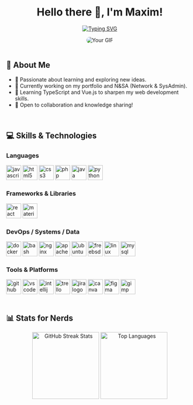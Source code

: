 <h1 align="center">Hello there 👋, I'm Maxim!</h1>

<p align="center">
  <a href="https://git.io/typing-svg">
    <img src="https://readme-typing-svg.herokuapp.com?font=Fira+Code&size=14&duration=2000&pause=2000&color=23FFDF&background=47FF3000&center=true&vCenter=true&width=435&height=20&lines=Computer+science+student+at+Epitech" 
      alt="Typing SVG" />
  </a>
</p>

<div align="center">
  <img src="https://media.giphy.com/media/j4q4h9uWKWwnYT1k3Z/giphy.gif" alt="Your GIF" style="border-radius: 50px;" />
</div><br>

## 💫 About Me

- 🔭 Passionate about learning and exploring new ideas.
- 🔧 Currently working on my portfolio and N&SA (Network & SysAdmin).
- 🌱 Learning TypeScript and Vue.js to sharpen my web development skills.
- 🤝 Open to collaboration and knowledge sharing!

<br>

## 💻 Skills & Technologies

### Languages
<div align="left">
  <img src="https://cdn.jsdelivr.net/gh/devicons/devicon/icons/javascript/javascript-original.svg" height="40" alt="javascript logo" />
  <!-- <img src="https://cdn.jsdelivr.net/gh/devicons/devicon/icons/typescript/typescript-original.svg" height="40" alt="typescript logo" /> -->
  <img src="https://cdn.jsdelivr.net/gh/devicons/devicon/icons/html5/html5-original.svg" height="40" alt="html5 logo" />
  <img src="https://cdn.jsdelivr.net/gh/devicons/devicon/icons/css3/css3-original.svg" height="40" alt="css3 logo" />
  <img src="https://cdn.jsdelivr.net/gh/devicons/devicon/icons/php/php-original.svg" height="40" alt="php logo" />
  <img src="https://cdn.jsdelivr.net/gh/devicons/devicon/icons/java/java-original.svg" height="40" alt="java logo" />
  <img src="https://cdn.jsdelivr.net/gh/devicons/devicon/icons/python/python-original.svg" height="40" alt="python logo" />
</div>

### Frameworks & Libraries
<div align="left">
  <img src="https://cdn.jsdelivr.net/gh/devicons/devicon/icons/react/react-original.svg" height="40" alt="react logo" />
  <!-- <img src="https://cdn.jsdelivr.net/gh/devicons/devicon/icons/vuejs/vuejs-original.svg" height="40" alt="vuejs logo" /> -->
  <img src="https://cdn.jsdelivr.net/gh/devicons/devicon/icons/materialui/materialui-original.svg" height="40" alt="materialui logo" />
</div>

### DevOps / Systems / Data
<div align="left">
  <img src="https://skillicons.dev/icons?i=docker" height="40" alt="docker logo" />
  <img src="https://cdn.simpleicons.org/gnubash/4EAA25" height="40" alt="bash logo" />
  <img src="https://skillicons.dev/icons?i=nginx" height="40" alt="nginx logo" />
  <img src="https://cdn.simpleicons.org/apache/D22128" height="40" alt="apache logo" />
  <img src="https://cdn.simpleicons.org/ubuntu/E95420" height="40" alt="ubuntu logo" />
  <img src="https://cdn.simpleicons.org/freebsd/AB2B28" height="40" alt="freebsd logo" />
  <img src="https://cdn.jsdelivr.net/gh/devicons/devicon/icons/linux/linux-original.svg" height="40" alt="linux logo" />
  <img src="https://skillicons.dev/icons?i=mysql" height="40" alt="mysql logo" />
</div>

### Tools & Platforms 
<div align="left">
  <img src="https://skillicons.dev/icons?i=github" height="40" alt="github logo" />
  <img src="https://cdn.jsdelivr.net/gh/devicons/devicon/icons/vscode/vscode-original.svg" height="40" alt="vscode logo" />
  <img src="https://cdn.jsdelivr.net/gh/devicons/devicon/icons/intellij/intellij-original.svg" height="40" alt="intellij logo" />
  <img src="https://cdn.jsdelivr.net/gh/devicons/devicon/icons/trello/trello-plain.svg" height="40" alt="trello logo" />
  <img src="https://cdn.jsdelivr.net/gh/devicons/devicon/icons/jira/jira-original.svg" height="40" alt="jira logo" />
  <img src="https://cdn.jsdelivr.net/gh/devicons/devicon/icons/canva/canva-original.svg" height="40" alt="canva logo" />
  <img src="https://cdn.jsdelivr.net/gh/devicons/devicon/icons/figma/figma-original.svg" height="40" alt="figma logo" />
  <img src="https://cdn.jsdelivr.net/gh/devicons/devicon/icons/gimp/gimp-original.svg" height="40" alt="gimp logo" />
</div><br>

## 📊 Stats for Nerds

<div align="center">
    <img height="180em" src="https://github-readme-streak-stats.herokuapp.com?user=Maxim-Dubreil&theme=ambient-gradient&hide_border=true" alt="GitHub Streak Stats" />
    <img height="180em" src="https://github-readme-stats.vercel.app/api/top-langs/?username=Maxim-Dubreil&theme=ambient_gradient&hide_border=true&include_all_commits=true&count_private=true&layout=compact" alt="Top Languages" />
</div><br>

